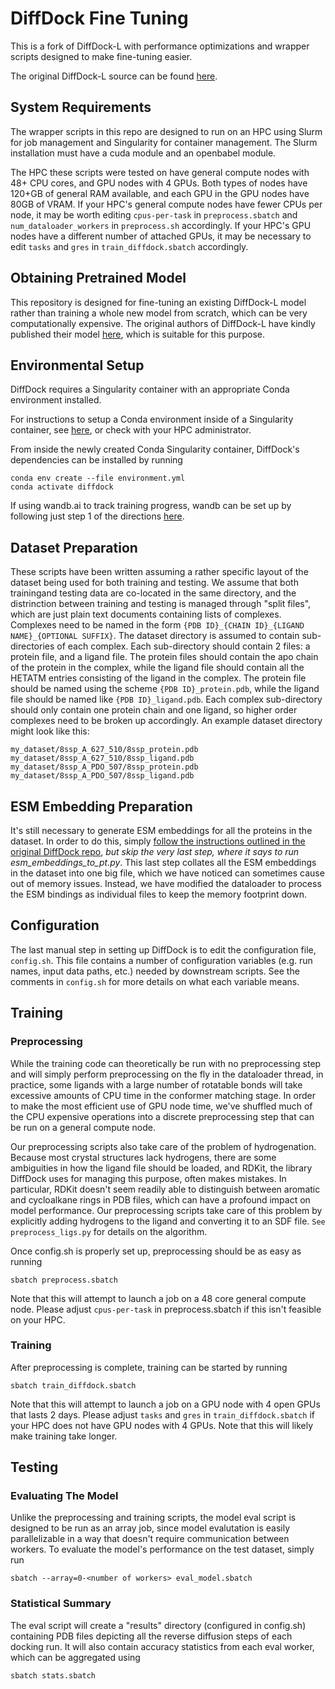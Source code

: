 # DiffDock Fine Tuning 

This is a fork of DiffDock-L with performance optimizations and wrapper scripts designed to make fine-tuning easier.

The original DiffDock-L source can be found [here](https://github.com/gcorso/DiffDock/).

## System Requirements

The wrapper scripts in this repo are designed to run on an HPC using Slurm for job management and Singularity for container management. The Slurm installation must have a cuda module and an openbabel module.

The HPC these scripts were tested on have general compute nodes with 48+ CPU cores, and GPU nodes with 4 GPUs. Both types of nodes have 120+GB of general RAM available, and each GPU in the GPU nodes have 80GB of VRAM. If your HPC's general compute nodes have fewer CPUs per node, it may be worth editing `cpus-per-task` in `preprocess.sbatch` and `num_dataloader_workers` in `preprocess.sh` accordingly. If your HPC's GPU nodes have a different number of attached GPUs, it may be necessary to edit `tasks` and `gres` in `train_diffdock.sbatch` accordingly.

## Obtaining Pretrained Model

This repository is designed for fine-tuning an existing DiffDock-L model rather than training a whole new model from scratch, which can be very computationally expensive. The original authors of DiffDock-L have kindly published their model [here](https://github.com/gcorso/DiffDock/releases/download/v1.1/diffdock_models.zip), which is suitable for this purpose.

## Environmental Setup

DiffDock requires a Singularity container with an appropriate Conda environment installed.

For instructions to setup a Conda environment inside of a Singularity container, see [here](https://sites.google.com/nyu.edu/nyu-hpc/hpc-systems/greene/software/singularity-with-miniconda), or check with your HPC administrator.

From inside the newly created Conda Singularity container, DiffDock's dependencies can be installed by running

    conda env create --file environment.yml
    conda activate diffdock

If using wandb.ai to track training progress, wandb can be set up by following just step 1 of the directions [here](https://wandb.ai/quickstart?utm_source=app-resource-center&utm_medium=app&utm_term=quickstart&product=models).

## Dataset Preparation

These scripts have been written assuming a rather specific layout of the dataset being used for both training and testing. We assume that both trainingand testing data are co-located in the same directory, and the distrinction between training and testing is managed through "split files", which are just plain text documents containing lists of complexes. Complexes need to be named in the form `{PDB ID}_{CHAIN ID}_{LIGAND NAME}_{OPTIONAL SUFFIX}`. The dataset directory is assumed to contain sub-directories of each complex. Each sub-directory should contain 2 files: a protein file, and a ligand file. The protein files should contain the apo chain of the protein in the complex, while the ligand file should contain all the HETATM entries consisting of the ligand in the complex. The protein file should be named using the scheme `{PDB ID}_protein.pdb`, while the ligand file should be named like `{PDB ID}_ligand.pdb`. Each complex sub-directory should only contain one protein chain and one ligand, so higher order complexes need to be broken up accordingly. An example dataset directory might look like this:

    my_dataset/8ssp_A_627_510/8ssp_protein.pdb
    my_dataset/8ssp_A_627_510/8ssp_ligand.pdb
    my_dataset/8ssp_A_PDO_507/8ssp_protein.pdb
    my_dataset/8ssp_A_PDO_507/8ssp_ligand.pdb

## ESM Embedding Preparation

It's still necessary to generate ESM embeddings for all the proteins in the dataset. In order to do this, simply [follow the instructions outlined in the original DiffDock repo](https://github.com/gcorso/DiffDock/blob/main/README.md#generate-the-esm2-embeddings-for-the-proteins), *but skip the very last step, where it says to run esm_embeddings_to_pt.py*. This last step collates all the ESM embeddings in the dataset into one big file, which we have noticed can sometimes cause out of memory issues. Instead, we have modified the dataloader to process the ESM bindings as individual files to keep the memory footprint down.

## Configuration

The last manual step in setting up DiffDock is to edit the configuration file, `config.sh`. This file contains a number of configuration variables (e.g. run names, input data paths, etc.) needed by downstream scripts. See the comments in `config.sh` for more details on what each variable means.

## Training

### Preprocessing

While the training code can theoretically be run with no preprocessing step and will simply perform preprocessing on the fly in the dataloader thread, in practice, some ligands with a large number of rotatable bonds will take excessive amounts of CPU time in the conformer matching stage. In order to make the most efficient use of GPU node time, we've shuffled much of the CPU expensive operations into a discrete preprocessing step that can be run on a general compute node.

Our preprocessing scripts also take care of the problem of hydrogenation. Because most crystal structures lack hydrogens, there are some ambiguities in how the ligand file should be loaded, and RDKit, the library DiffDock uses for managing this purpose, often makes mistakes. In particular, RDKit doesn't seem readily able to distinguish between aromatic and cycloalkane rings in PDB files, which can have a profound impact on model performance. Our preprocessing scripts take care of this problem by explicitly adding hydrogens to the ligand and converting it to an SDF file. `See preprocess_ligs.py` for details on the algorithm.

Once config.sh is properly set up, preprocessing should be 
 as easy as running

    sbatch preprocess.sbatch

Note that this will attempt to launch a job on a 48 core general compute node. Please adjust `cpus-per-task` in preprocess.sbatch if this isn't feasible on your HPC.

### Training

After preprocessing is complete, training can be started by running

    sbatch train_diffdock.sbatch

Note that this will attempt to launch a job on a GPU node with 4 open GPUs that lasts 2 days. Please adjust `tasks` and `gres` in `train_diffdock.sbatch` if your HPC does not have GPU nodes with 4 GPUs. Note that this will likely make training take longer.

## Testing

### Evaluating The Model

Unlike the preprocessing and training scripts, the model eval script is designed to be run as an array job, since model evalutation is easily parallelizable in a way that doesn't require communication between workers. To evaluate the model's performance on the test dataset, simply run

    sbatch --array=0-<number of workers> eval_model.sbatch

### Statistical Summary

The eval script will create a "results" directory (configured in config.sh) containing PDB files depicting all the reverse diffusion steps of each docking run. It will also contain accuracy statistics from each eval worker, which can be aggregated using

    sbatch stats.sbatch
